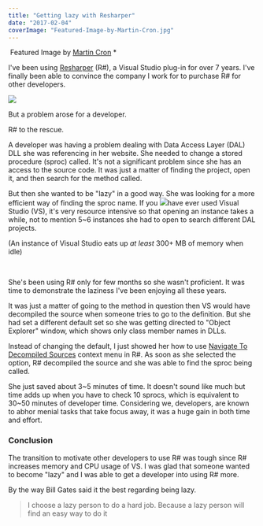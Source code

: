```yaml
---
title: "Getting lazy with Resharper"
date: "2017-02-04"
coverImage: "Featured-Image-by-Martin-Cron.jpg"
---
```


 Featured Image by [Martin Cron](https://www.flickr.com/photos/martincron/4127880673/in/photolist-5Uz3so-2s5eGW-2rZNMD-7hLt7r-5xjUSF-uB4au9-uBbC6n-64Qkeb-9EcyP-7VF6zc-9Tym55-9TvuTM) \*

I've been using [Resharper](https://www.jetbrains.com/resharper/) (R#), a Visual Studio plug-in for over 7 years. I've finally been able to convince the company I work for to purchase R# for other developers.

![](https://www.slightedgecoder.com/wp-content/uploads/2017/02/Resharper-300x116.jpg)

But a problem arose for a developer.

R# to the rescue.

A developer was having a problem dealing with Data Access Layer (DAL) DLL she was referencing in her website. She needed to change a stored procedure (sproc) called. It's not a significant problem since she has an access to the source code. It was just a matter of finding the project, open it, and then search for the method called.

But then she wanted to be "lazy" in a good way. She was looking for a more efficient way of finding the sproc name. If you ![](https://www.slightedgecoder.com/wp-content/uploads/2017/02/process-explorer-300x183.png)have ever used Visual Studio (VS), it's very resource intensive so that opening an instance takes a while, not to mention 5~6 instances she had to open to search different DAL projects.

(An instance of Visual Studio eats up _at least_ 300+ MB of memory when idle)

 

She's been using R# only for few months so she wasn't proficient. It was time to demonstrate the laziness I've been enjoying all these years.

It was just a matter of going to the method in question then VS would have decompiled the source when someone tries to go to the definition. But she had set a different default set so she was getting directed to "Object Explorer" window, which shows only class member names in DLLs.

Instead of changing the default, I just showed her how to use [Navigate To Decompiled Sources](https://www.jetbrains.com/help/resharper/2016.3/Navigation_and_Search__Navigate_from_Here__Decompiled_Code.html) context menu in R#. As soon as she selected the option, R# decompiled the source and she was able to find the sproc being called.

She just saved about 3~5 minutes of time. It doesn't sound like much but time adds up when you have to check 10 sprocs, which is equivalent to 30~50 minutes of developer time. Considering we, developers, are known to abhor menial tasks that take focus away, it was a huge gain in both time and effort.

### Conclusion

The transition to motivate other developers to use R# was tough since R# increases memory and CPU usage of VS. I was glad that someone wanted to become "lazy" and I was able to get a developer into using R# more.

By the way Bill Gates said it the best regarding being lazy.

> I choose a lazy person to do a hard job. Because a lazy person will find an easy way to do it
